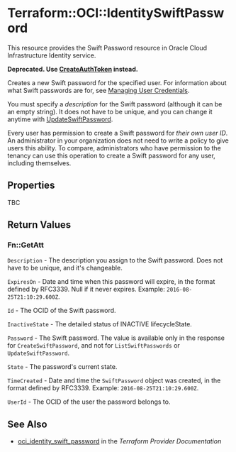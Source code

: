 # Terraform::OCI::IdentitySwiftPassword

This resource provides the Swift Password resource in Oracle Cloud Infrastructure Identity service.

**Deprecated. Use [CreateAuthToken](https://docs.cloud.oracle.com/iaas/api/#/en/identity/20160918/AuthToken/CreateAuthToken) instead.**

Creates a new Swift password for the specified user. For information about what Swift passwords are for, see
[Managing User Credentials](https://docs.cloud.oracle.com/iaas/Content/Identity/Tasks/managingcredentials.htm).

You must specify a *description* for the Swift password (although it can be an empty string). It does not
have to be unique, and you can change it anytime with
[UpdateSwiftPassword](https://docs.cloud.oracle.com/iaas/api/#/en/identity/20160918/SwiftPassword/UpdateSwiftPassword).

Every user has permission to create a Swift password for *their own user ID*. An administrator in your organization
does not need to write a policy to give users this ability. To compare, administrators who have permission to the
tenancy can use this operation to create a Swift password for any user, including themselves.

## Properties

TBC

## Return Values

### Fn::GetAtt

`Description` - The description you assign to the Swift password. Does not have to be unique, and it's changeable.

`ExpiresOn` - Date and time when this password will expire, in the format defined by RFC3339. Null if it never expires.  Example: `2016-08-25T21:10:29.600Z`.

`Id` - The OCID of the Swift password.

`InactiveState` - The detailed status of INACTIVE lifecycleState.

`Password` - The Swift password. The value is available only in the response for `CreateSwiftPassword`, and not for `ListSwiftPasswords` or `UpdateSwiftPassword`.

`State` - The password's current state.

`TimeCreated` - Date and time the `SwiftPassword` object was created, in the format defined by RFC3339.  Example: `2016-08-25T21:10:29.600Z`.

`UserId` - The OCID of the user the password belongs to.

## See Also

* [oci_identity_swift_password](https://www.terraform.io/docs/providers/oci/r/identity_swift_password.html) in the _Terraform Provider Documentation_